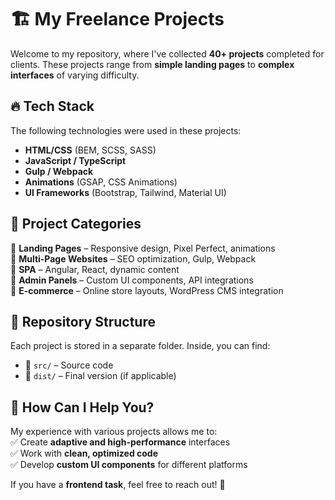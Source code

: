 # 🏗️ My Freelance Projects  

Welcome to my repository, where I've collected **40+ projects** completed for clients. These projects range from **simple landing pages** to **complex interfaces** of varying difficulty.  

## 🔥 Tech Stack  
The following technologies were used in these projects:  
- **HTML/CSS** (BEM, SCSS, SASS)  
- **JavaScript / TypeScript**  
- **Gulp / Webpack**  
- **Animations** (GSAP, CSS Animations)  
- **UI Frameworks** (Bootstrap, Tailwind, Material UI)  

## 📌 Project Categories  
🔹 **Landing Pages** – Responsive design, Pixel Perfect, animations  
🔹 **Multi-Page Websites** – SEO optimization, Gulp, Webpack  
🔹 **SPA** – Angular, React, dynamic content  
🔹 **Admin Panels** – Custom UI components, API integrations  
🔹 **E-commerce** – Online store layouts, WordPress CMS integration  

## 📂 Repository Structure  
Each project is stored in a separate folder. Inside, you can find:  
- 📂 `src/` – Source code  
- 📂 `dist/` – Final version (if applicable)  

## 🎯 How Can I Help You?  
My experience with various projects allows me to:  
✅ Create **adaptive and high-performance** interfaces  
✅ Work with **clean, optimized code**  
✅ Develop **custom UI components** for different platforms  

If you have a **frontend task**, feel free to reach out! 🚀  
